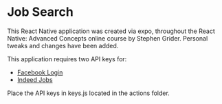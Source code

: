 # Job Search

This React Native application was created via expo, throughout the React Native: Advanced Concepts online course by Stephen Grider. Personal tweaks and changes have been added.

This application requires two API keys for:

* [Facebook Login](https://developers.facebook.com/)
* [Indeed Jobs](https://ca.indeed.com/publisher)

Place the API keys in keys.js located in the actions folder. 
